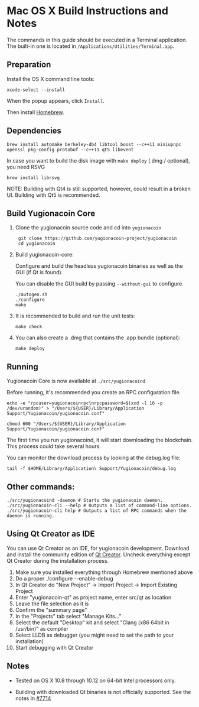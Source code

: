 Mac OS X Build Instructions and Notes
====================================
The commands in this guide should be executed in a Terminal application.
The built-in one is located in `/Applications/Utilities/Terminal.app`.

Preparation
-----------
Install the OS X command line tools:

`xcode-select --install`

When the popup appears, click `Install`.

Then install [Homebrew](http://brew.sh).

Dependencies
----------------------

    brew install automake berkeley-db4 libtool boost --c++11 miniupnpc openssl pkg-config protobuf --c++11 qt5 libevent

In case you want to build the disk image with `make deploy` (.dmg / optional), you need RSVG

    brew install librsvg

NOTE: Building with Qt4 is still supported, however, could result in a broken UI. Building with Qt5 is recommended.

Build Yugionacoin Core
------------------------

1. Clone the yugionacoin source code and cd into `yugionacoin`

        git clone https://github.com/yugionacoin-project/yugionacoin
        cd yugionacoin

2.  Build yugionacoin-core:

    Configure and build the headless yugionacoin binaries as well as the GUI (if Qt is found).

    You can disable the GUI build by passing `--without-gui` to configure.

        ./autogen.sh
        ./configure
        make

3.  It is recommended to build and run the unit tests:

        make check

4.  You can also create a .dmg that contains the .app bundle (optional):

        make deploy

Running
-------

Yugionacoin Core is now available at `./src/yugionacoind`

Before running, it's recommended you create an RPC configuration file.

    echo -e "rpcuser=yugionacoinrpc\nrpcpassword=$(xxd -l 16 -p /dev/urandom)" > "/Users/${USER}/Library/Application Support/Yugionacoin/yugionacoin.conf"

    chmod 600 "/Users/${USER}/Library/Application Support/Yugionacoin/yugionacoin.conf"

The first time you run yugionacoind, it will start downloading the blockchain. This process could take several hours.

You can monitor the download process by looking at the debug.log file:

    tail -f $HOME/Library/Application\ Support/Yugionacoin/debug.log

Other commands:
-------

    ./src/yugionacoind -daemon # Starts the yugionacoin daemon.
    ./src/yugionacoin-cli --help # Outputs a list of command-line options.
    ./src/yugionacoin-cli help # Outputs a list of RPC commands when the daemon is running.

Using Qt Creator as IDE
------------------------
You can use Qt Creator as an IDE, for yugionacoin development.
Download and install the community edition of [Qt Creator](https://www.qt.io/download/).
Uncheck everything except Qt Creator during the installation process.

1. Make sure you installed everything through Homebrew mentioned above
2. Do a proper ./configure --enable-debug
3. In Qt Creator do "New Project" -> Import Project -> Import Existing Project
4. Enter "yugionacoin-qt" as project name, enter src/qt as location
5. Leave the file selection as it is
6. Confirm the "summary page"
7. In the "Projects" tab select "Manage Kits..."
8. Select the default "Desktop" kit and select "Clang (x86 64bit in /usr/bin)" as compiler
9. Select LLDB as debugger (you might need to set the path to your installation)
10. Start debugging with Qt Creator

Notes
-----

* Tested on OS X 10.8 through 10.12 on 64-bit Intel processors only.

* Building with downloaded Qt binaries is not officially supported. See the notes in [#7714](https://github.com/bitcoin/bitcoin/issues/7714)
